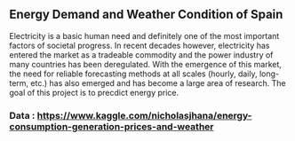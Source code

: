 ## Energy Demand and Weather Condition of Spain

Electricity is a basic human need and definitely one of the most important factors of societal progress. In recent decades however, electricity has entered the market as a tradeable commodity and the power industry of many countries has been deregulated. With the emergence of this market, the need for reliable forecasting methods at all scales (hourly, daily, long-term, etc.) has also emerged and has become a large area of research. The goal of this project is to precdict energy price.




### Data : https://www.kaggle.com/nicholasjhana/energy-consumption-generation-prices-and-weather
